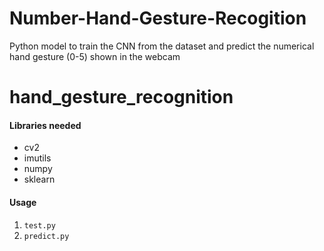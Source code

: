 # Number-Hand-Gesture-Recogition
Python model to train the CNN from the dataset and predict the numerical hand gesture (0-5) shown in the webcam
# hand_gesture_recognition
#### Libraries needed

* cv2
* imutils
* numpy
* sklearn

#### Usage

1. `test.py`
2. `predict.py`
